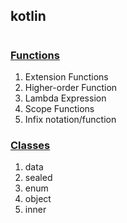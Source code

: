 ## kotlin

# 
### [Functions](https://dnshariprasad.medium.com/kotlin-special-functions-a2b434e00fc5)
1. Extension Functions
2. Higher-order Function
3. Lambda Expression
4. Scope Functions
5. Infix notation/function
### [Classes](https://dnshariprasad.medium.com/kotlin-special-classes-d24e10ac8aa0)
1. data
2. sealed
3. enum
4. object
5. inner
